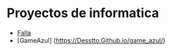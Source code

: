 # Proyectos de informatica 

- [Falla](https://Desstto.Github.io/falla/) 
- [GameAzul] (https://Desstto.Github.io/game_azul/)
